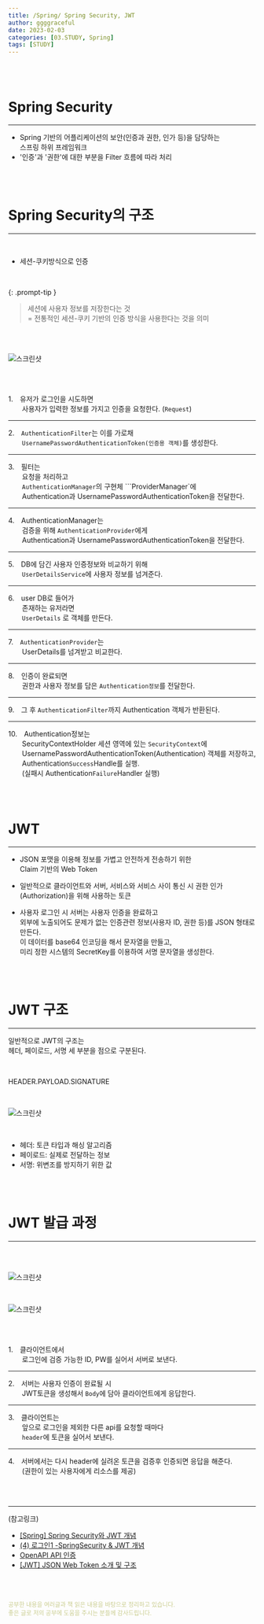 ```yaml
---
title: /Spring/ Spring Security, JWT
author: ggggraceful
date: 2023-02-03
categories: [03.STUDY, Spring]
tags: [STUDY]
---
```


<br/>
<br/>

# Spring Security

---

- Spring 기반의 어플리케이션의 보안(인증과 권한, 인가 등)을 담당하는  
  스프링 하위 프레임워크
- '인증'과 '권한'에 대한 부분을 Filter 흐름에 따라 처리

<br/>
<br/>

# Spring Security의 구조

---

<br/>

- 세션-쿠키방식으로 인증

<br/>

{: .prompt-tip }
> 세션에 사용자 정보를 저장한다는 것  
> = 전통적인 세션-쿠키 기반의 인증 방식을 사용한다는 것을 의미

<br/>
<br/>

![스크린샷](https://user-images.githubusercontent.com/109974940/216748477-43fef865-d085-4b5e-927f-6e8ce2b8c1f6.png)

<br/>
<br/>

1.　유저가 로그인을 시도하면  
　　사용자가 입력한 정보를 가지고 인증을 요청한다. (```Request```)

---

2.　```AuthenticationFilter```는 이를 가로채    
　　```UsernamePasswordAuthenticationToken(인증용 객체)```를 생성한다.

---

3.　필터는  
　　요청을 처리하고  
　　```AuthenticationManager```의 구현체 ```ProviderManager`에   
　　Authentication과 UsernamePasswordAuthenticationToken을 전달한다.  

---

4.　AuthenticationManager는  
　　검증을 위해 ```AuthenticationProvider```에게  
　　Authentication과 UsernamePasswordAuthenticationToken을 전달한다.  

---

5.　DB에 담긴 사용자 인증정보와 비교하기 위해  
　　```UserDetailsService```에 사용자 정보를 넘겨준다.  

---

6.　user DB로 들어가   
　　존재하는 유저라면  
　　```UserDetails``` 로 객체를 만든다.

---

7.　```AuthenticationProvider```는  
　　UserDetails를 넘겨받고 비교한다.

---

8.　인증이 완료되면  
　　권한과 사용자 정보를 담은 ```Authentication정보```를 전달한다.   

---

9.　그 후 ```AuthenticationFilter```까지 Authentication 객체가 반환된다. 

---

10.　Authentication정보는  
　　SecurityContextHolder 세션 영역에 있는 ```SecurityContext```에  
　　UsernamePasswordAuthenticationToken(Authentication) 객체를 저장하고,  
　　Authentication```Success```Handle를 실행.  
　　(실패시 Authentication```Failure```Handler 실행)

<br/>
<br/>

# JWT

---

- JSON 포맷을 이용해 정보를 가볍고 안전하게 전송하기 위한  
  Claim 기반의 Web Token

- 일반적으로 클라이언트와 서버, 서비스와 서비스 사이 통신 시
  권한 인가(Authorization)을 위해 사용하는 토큰

- 사용자 로그인 시 서버는 사용자 인증을 완료하고  
  외부에 노출되어도 문제가 없는 인증관련 정보(사용자 ID, 권한 등)를 JSON 형태로 만든다.  
  이 데이터를 base64 인코딩을 해서 문자열을 만들고,  
  미리 정한 시스템의 SecretKey를 이용하여 서명 문자열을 생성한다.  

<br/>
<br/>

# JWT 구조

---

일반적으로 JWT의 구조는  
헤더, 페이로드, 서명 세 부분을 점으로 구분된다.  

<br/>

HEADER.PAYLOAD.SIGNATURE

<br/>

![스크린샷](https://user-images.githubusercontent.com/109974940/216749952-4ebb3e8c-c0a8-4d62-b304-57645fadbba0.png)

<br/>

- 헤더: 토큰 타입과 해싱 알고리즘
- 페이로드: 실제로 전달하는 정보
- 서명: 위변조를 방지하기 위한 값

<br/>
<br/>

# JWT 발급 과정

---

<br/>
<br/>

![스크린샷](https://user-images.githubusercontent.com/109974940/216749829-240b0500-84e7-45a7-8fa2-42fcbc3259a0.png)

<br/>

![스크린샷](https://user-images.githubusercontent.com/109974940/216749869-7161a2b5-32a0-49d4-8d09-ea983a6b1845.png)

<br/>
<br/>


1.　클라이언트에서  
　　로그인에 검증 가능한 ID, PW를 실어서 서버로 보낸다.  

---

2.　서버는 사용자 인증이 완료될 시  
　　JWT토큰을 생성해서 ```Body```에 담아 클라이언트에게 응답한다. 

--- 

3.　클라이언트는  
　　앞으로 로그인을 제외한 다른 api를 요청할 때마다   
　　```header```에 토큰을 실어서 보낸다. 

---

4.　서버에서는 다시 header에 실려온 토큰을 검증후 인증되면 응답을 해준다.
　　(권한이 있는 사용자에게 리소스를 제공)

<br/>
<br/>

---

(참고링크)

- [[Spring] Spring Security와 JWT 개념](https://velog.io/@modsiw/Spring-Spring-Security%EC%99%80-JWT-%EA%B0%9C%EB%85%90)
- [(4) 로그인1 -SpringSecurity & JWT 개념](https://pozafly.github.io/tripllo/(4)spring-security-jwt/)
- [OpenAPI API 인증](https://scienceon.kisti.re.kr/apigateway/api/way/guide/tokenGuide.do;jsessionid=997B0FA3B10F439E122E67DEF3C56F42.apigateway_right)
- [[JWT] JSON Web Token 소개 및 구조](https://velopert.com/2389)

<br/>
<br/>

<span style="font-size: 12px; color:  #cbce91"> 공부한 내용을 여러글과 책 읽은 내용을 바탕으로 정리하고 있습니다.</span>  
<span style="font-size: 12px; color:  #cbce91"> 좋은 글로 저의 공부에 도움을 주시는 분들께 감사드립니다. </span>

<!--

❤️면접예상질문 ❤️

-->

